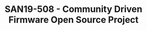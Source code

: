 ---
categories:
- san19
description: We have experienced very successful open source development for Linux
  operating system. But in the firmware area, most of the developments are carried
  out by some major organizations without the participation of community. Application
  driven open source development enables a software system ecosystem which can adopt
  various hardware components, including different architectures, and let the vendors
  deferential and create tangible results. Open source firmware and Standard firmware
  interface is critical to enable different hardware implementation for the same ecosystem.
  In this secession we will discuss how to join and contribute to an open source firmware
  project managed by Linaro. The key principles of this project are as following<br>•
  General System Firmware not specifically targeted for phone, client, server or cloud.<br>•
  Universal interface supporting multiple OSes including Linux and Windows<br>• Adaptive
  to various silicon especially silicone provided by member companies<br>• Encourage
  open technology and early standard implementation<br>• New TianoCore license model
  or similar<br>• Long Term Stable release instead of product driven
image:
  featured: 'true'
  path: /assets/images/featured-images/san19/SAN19-508.png
session_attendee_num: '35'
session_id: SAN19-508
session_room: Sunset 3 (Session 3)
session_slot:
  end_time: '2019-09-27 09:25:00'
  start_time: '2019-09-27 09:00:00'
session_speakers:
- speaker_bio: Kangkang Shen is a member of TSC in Linaro since 2013. He is currently
    employed as the chief architect for system firmware in Futurewei Tech, Inc. As
    a BIOS industry veteran, he has experienced the PC industry development since
    the very beginning. After joining Award software in 1993, he became one of the
    key developers for BIOS boot manager, PCI BIOS and many other key features in
    BIOS. In 1998, he joined Phoenix Technologies and took management positions as
    engineering manager, director responsible for Phoenix and Award BIOS kernels.
    In 2003, he was assigned to lead Phoenix R&D center in China. In 2006, he cofounded
    Nanjing Byosoft, an Intel authorized BIOS vendor. From 2012-2018, he was the chief
    BIOS architect in Huawei, supporting various product lines including ARM server
    SoC. He has a Bachelor of Science in Optical Engineering from Zhejiang University,
    China and a Ph. D. from Georgia Institution of Technology., Atlanta, Georgia
  speaker_company: Futurewei Technologies, Inc.
  speaker_image: /assets/images/speakers/san19/kangkang-shen.jpg
  speaker_location: kangkang.shen@futurewei.com
  speaker_name: Kangkang Shen
  speaker_position: Chief Architect, System Firmware
  speaker_url: ''
  speaker_username: kangkang.shen1
session_track: Boot Architecture
tag: session
tags:
- Boot Architecture
- Open Source Development
title: SAN19-508 - Community Driven Firmware Open Source Project
---